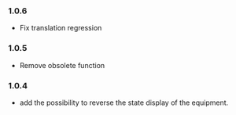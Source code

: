 ### 1.0.6
* Fix translation regression

### 1.0.5
* Remove obsolete function

### 1.0.4
* add the possibility to reverse the state display of the equipment.